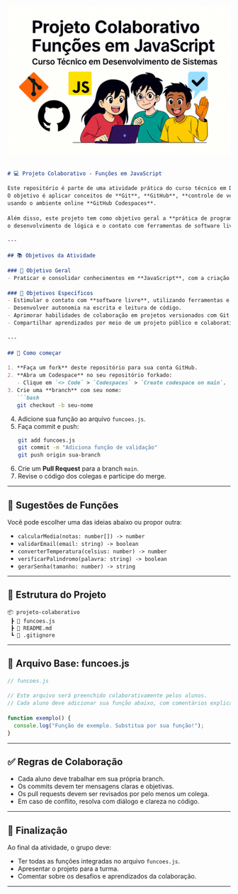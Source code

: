 ![Capa do Projeto](https://github.com/rosacarla/projeto-colaborativo-1ds-ic-2025/blob/main/assets/capa-Copilot_20250827_154926.png)

```markdown

# 💻 Projeto Colaborativo - Funções em JavaScript

Este repositório é parte de uma atividade prática do curso técnico em Desenvolvimento de Sistemas.
O objetivo é aplicar conceitos de **Git**, **GitHub**, **controle de versão** e **trabalho em equipe**
usando o ambiente online **GitHub Codespaces**.

Além disso, este projeto tem como objetivo geral a **prática de programação em JavaScript**, incentivando
o desenvolvimento de lógica e o contato com ferramentas de software livre.

---

## 📚 Objetivos da Atividade

### 🎯 Objetivo Geral
- Praticar e consolidar conhecimentos em **JavaScript**, com a criação de funções e resolução de problemas simples.

### 🧩 Objetivos Específicos
- Estimular o contato com **software livre**, utilizando ferramentas e ambientes abertos.
- Desenvolver autonomia na escrita e leitura de código.
- Aprimorar habilidades de colaboração em projetos versionados com Git.
- Compartilhar aprendizados por meio de um projeto público e colaborativo.

---

## 🚀 Como começar

1. **Faça um fork** deste repositório para sua conta GitHub.
2. **Abra um Codespace** no seu repositório forkado:
   - Clique em `<> Code` > `Codespaces` > `Create codespace on main`.
3. Crie uma **branch** com seu nome:
   ```bash
   git checkout -b seu-nome
   ```
4. Adicione sua função ao arquivo `funcoes.js`.
5. Faça commit e push:
   ```bash
   git add funcoes.js
   git commit -m "Adiciona função de validação"
   git push origin sua-branch
   ```
6. Crie um **Pull Request** para a branch `main`.
7. Revise o código dos colegas e participe do merge.

---

## 🧠 Sugestões de Funções

Você pode escolher uma das ideias abaixo ou propor outra:
- `calcularMedia(notas: number[]) -> number`
- `validarEmail(email: string) -> boolean`
- `converterTemperatura(celsius: number) -> number`
- `verificarPalindromo(palavra: string) -> boolean`
- `gerarSenha(tamanho: number) -> string`

---

## 📁 Estrutura do Projeto

```
📦 projeto-colaborativo
 ┣ 📜 funcoes.js
 ┣ 📜 README.md
 ┗ 📜 .gitignore
```

---

## 📄 Arquivo Base: funcoes.js

```javascript
// funcoes.js

// Este arquivo será preenchido colaborativamente pelos alunos.
// Cada aluno deve adicionar sua função abaixo, com comentários explicativos.

function exemplo() {
  console.log("Função de exemplo. Substitua por sua função!");
}
```

---

## ✅ Regras de Colaboração

- Cada aluno deve trabalhar em sua própria branch.
- Os commits devem ter mensagens claras e objetivas.
- Os pull requests devem ser revisados por pelo menos um colega.
- Em caso de conflito, resolva com diálogo e clareza no código.

---

## 🏁 Finalização

Ao final da atividade, o grupo deve:
- Ter todas as funções integradas no arquivo `funcoes.js`.
- Apresentar o projeto para a turma.
- Comentar sobre os desafios e aprendizados da colaboração.

---
```
